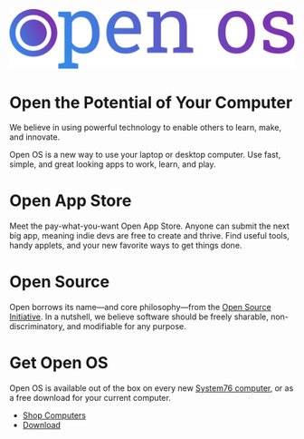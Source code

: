 ![Open OS](images/logo-slab.png)

# Open the Potential of Your Computer

We believe in using powerful technology to enable others to learn, make, and
innovate.

Open OS is a new way to use your laptop or desktop computer. Use fast, simple,
and great looking apps to work, learn, and play.

# Open App Store

Meet the pay-what-you-want Open App Store. Anyone can submit the next big app,
meaning indie devs are free to create and thrive. Find useful tools, handy
applets, and your new favorite ways to get things done.

# Open Source

Open borrows its name&mdash;and core philosophy&mdash;from the [Open Source
Initiative][OSI]. In a nutshell, we believe software should be freely sharable, non-discriminatory, and modifiable for any purpose.

# Get Open OS

Open OS is available out of the box on every new [System76 computer][s76], or as
a free download for your current computer.

- [Shop Computers](s76)
- [Download](#)

[OSI]: https://opensource.org/definition
[s76]: https://system76.com
